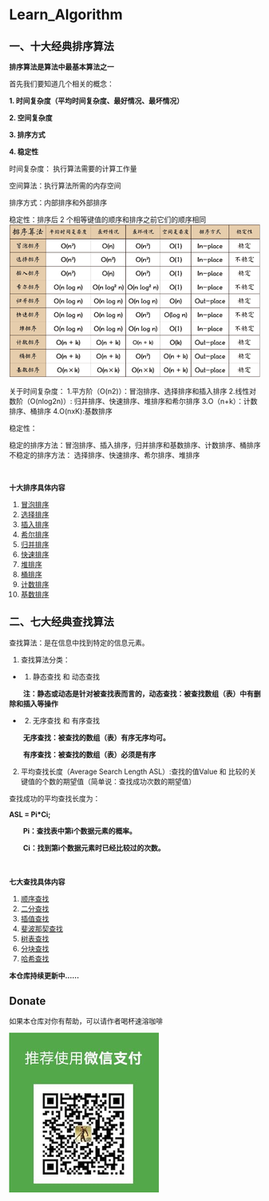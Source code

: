 # Learn_Algorithm

## 一、十大经典排序算法
**排序算法是算法中最基本算法之一**

首先我们要知道几个相关的概念：

**1. 时间复杂度（平均时间复杂度、最好情况、最坏情况）**

**2. 空间复杂度**

**3. 排序方式**

**4. 稳定性**

时间复杂度： 执行算法需要的计算工作量

空间算法：执行算法所需的内存空间

排序方式：内部排序和外部排序

稳定性：排序后 2 个相等键值的顺序和排序之前它们的顺序相同
![image](https://raw.githubusercontent.com/FlameDream/Learn_Algorithm/main/resource/sort_img.png)

关于时间复杂度：
1.平方阶（O(n2)）：冒泡排序、选择排序和插入排序
2.线性对数阶（O(nlog2n)）: 归并排序、快速排序、堆排序和希尔排序
3.O（n+k）：计数排序、桶排序
4.O(nxK):基数排序

稳定性：

稳定的排序方法：冒泡排序、插入排序，归并排序和基数排序、计数排序、桶排序
不稳定的排序方法： 选择排序、快速排序、希尔排序、堆排序

<br>

**十大排序具体内容**

1. [冒泡排序](https://github.com/FlameDream/Learn_Algorithm/blob/main/sort/1.BubblingSort.md)
2. [选择排序](https://github.com/FlameDream/Learn_Algorithm/blob/main/sort/2.ChooceSort.md)
3. [插入排序](https://github.com/FlameDream/Learn_Algorithm/blob/main/sort/3.InsertSort.md)
4. [希尔排序](https://github.com/FlameDream/Learn_Algorithm/blob/main/sort/4.HillSort.md)
5. [归并排序](https://github.com/FlameDream/Learn_Algorithm/blob/main/sort/5.MergeSort.md)
6. [快速排序](https://github.com/FlameDream/Learn_Algorithm/blob/main/sort/6.FastSort.md)
7. [堆排序](https://github.com/FlameDream/Learn_Algorithm/blob/main/sort/7.HeapSort.md)
8. [桶排序](https://github.com/FlameDream/Learn_Algorithm/blob/main/sort/8.BucketSort.md)
9. [计数排序](https://github.com/FlameDream/Learn_Algorithm/blob/main/sort/9.CountSort.md)
10. [基数排序](https://github.com/FlameDream/Learn_Algorithm/blob/main/sort/10.BaseSort.md)




## 二、七大经典查找算法

查找算法：是在信息中找到特定的信息元素。

1. 查找算法分类：

+ 1) 静态查找 和 动态查找

&emsp;&emsp;**注：静态或动态是针对被查找表而言的，动态查找：被查找数组（表）中有删除和插入等操作**

+ 2) 无序查找 和 有序查找

&emsp;&emsp;**无序查找：被查找的数组（表）有序无序均可。**

&emsp;&emsp;**有序查找：被查找的数组（表）必须是有序**


2. 平均查找长度（Average Search Length ASL）:查找的值Value 和 比较的关键值的个数的期望值（简单说：查找成功次数的期望值）

查找成功的平均查找长度为：

**ASL = Pi*Ci;**

&emsp;&emsp;**Pi：查找表中第i个数据元素的概率。**

&emsp;&emsp;**Ci：找到第i个数据元素时已经比较过的次数。**


<br><br>
**七大查找具体内容**

1. [顺序查找](https://github.com/FlameDream/Learn_Algorithm/blob/main/seek/seek.md)
2. [二分查找](https://github.com/FlameDream/Learn_Algorithm/blob/main/seek/seek.md)
3. [插值查找](https://github.com/FlameDream/Learn_Algorithm/blob/main/seek/seek.md)
4. [斐波那契查找](https://github.com/FlameDream/Learn_Algorithm/blob/main/seek/seek.md)
5. [树表查找](https://github.com/FlameDream/Learn_Algorithm/blob/main/seek/seek.md)
6. [分块查找](https://github.com/FlameDream/Learn_Algorithm/blob/main/seek/seek.md)
7. [哈希查找](https://github.com/FlameDream/Learn_Algorithm/blob/main/seek/seek.md)



**本仓库持续更新中……**

## Donate

如果本仓库对你有帮助，可以请作者喝杯速溶咖啡

![感谢🙏](https://raw.githubusercontent.com/FlameDream/Learn_Algorithm/main/resource/pay.jpg)

